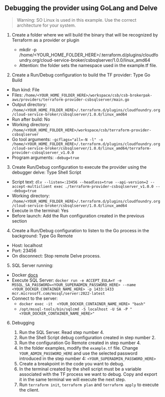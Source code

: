 ## Debugging the provider using GoLang and Delve

> Warning: SO Linux is used in this example. Use the correct architecture for your system.


1. Create a folder where we will build the binary that will be recognized by Terraform as a provider or plugin
    * mkdir -p /home/<YOUR_HOME_FOLDER_HERE>/.terraform.d/plugins/cloudfoundry.org/cloud-service-broker/csbsqlserver/1.0.0/linux_amd64
    * Attention: the folder sets the namespace used in the example.tf file.

2. Create a Run/Debug configuration to build the TF provider: Type Go Build

* Run kind: File
* Files: `/home/<YOUR_HOME_FOLDER_HERE>/workspace/csb/csb-brokerpak-aws/providers/terraform-provider-csbsqlserver/main.go`
* Output directory: `/home/<YOUR_HOME_FOLDER_HERE>/.terraform.d/plugins/cloudfoundry.org/cloud-service-broker/csbsqlserver/1.0.0/linux_amd64`
* Run after build: No
* Working directory: `/home/<YOUR_HOME_FOLDER_HERE>/workspace/csb/terraform-provider-csbsqlserver`
* Go tool arguments: `-gcflags="all=-N -l" -o /home/<YOUR_HOME_FOLDER_HERE>/.terraform.d/plugins/cloudfoundry.org/cloud-service-broker/csbsqlserver/1.0.0/linux_amd64/terraform-provider-csbsqlserver_v1.0.0`
* Program arguments: `-debug=true`



3. Create Run/Debug configuration to execute the provider using the debugger delve: Type Shell Script

* Script text: `dlv --listen=:23456 --headless=true --api-version=2 --accept-multiclient exec ./terraform-provider-csbsqlserver_v1.0.0 -- -debug=true`
* Working directory: `/home/<YOUR_HOME_FOLDER_HERE>/.terraform.d/plugins/cloudfoundry.org/cloud-service-broker/csbsqlserver/1.0.0/linux_amd64`
* Execute in the terminal: Yes
* Before launch: Add the Run configuration created in the previous section


4. Create a Run/Debug configuration to listen to the Go process in the background: Type Go Remote
* Host: localhost
* Port: 23456
* On disconnect: Stop remote Delve process.

5. SQL Server running:

* Docker [docs](https://learn.microsoft.com/en-us/sql/linux/quickstart-install-connect-docker?view=sql-server-ver16&pivots=cs1-bash)
* Execute SQL Server: `docker run -e ACCEPT_EULA=Y -e MSSQL_SA_PASSWORD=<YOUR_SUPERADMIN_PASSWORD_HERE> --name <YOUR_DOCKER_CONTAINER_NAME_HERE> -p 1433:1433 mcr.microsoft.com/mssql/server:2022-latest`
* Connect to the server:
    * `docker exec -it  <YOUR_DOCKER_CONTAINER_NAME_HERE> "bash"`
    * `/opt/mssql-tools/bin/sqlcmd -S localhost -U SA -P "<YOUR_DOCKER_CONTAINER_NAME_HERE>"`

6. Debugging

    1. Run the SQL Server. Read step number 4.
    2. Run the Shell Script debug configuration created in step number 2.
    3. Run the configuration Go Remote created in step number 4.
    3. In the folder examples, modify the `example.tf` file. Change `YOUR_ADMIN_PASSWORD_HERE` and use the selected password introduced in the step number 4: `<YOUR_SUPERADMIN_PASSWORD_HERE>`
    4. Create a breakpoint in the code you want to debug.
    5. In the terminal created by the shell script must be a variable associated with the TF process we want to debug. Copy and export it in the same terminal we will execute the next step.
    5. Run `terraform init`, `terraform plan` and `terraform apply` to execute the client.